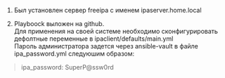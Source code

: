 1. Был установлен сервер freeipa с именем ipaserver.home.local  

2. Playboock выложен на github.  
Для применения на своей системе необходимо сконфигурировать дефолтные переменные в ipaclient/defaults/main.yml<br>
Пароль администратора задется через ansible-vault в файле ipa_password.yml следуюшим образом:<br>
>ipa_password: SuperP@ssw0rd<br>
